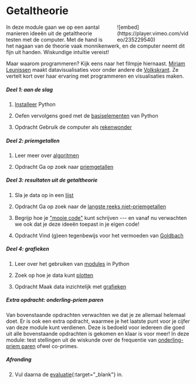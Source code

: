 # Getaltheorie

<div class="pull-right" style="width: 40%; float:right; margin-left: 2em;">
![embed](https://player.vimeo.com/video/235229540)
</div>

In deze module gaan we op een aantal manieren ideeën uit de getaltheorie testen
met de computer. Met de hand is het nagaan van de theorie vaak monnikenwerk, en de computer neemt dit fijn uit handen. Wiskundige intuïtie vereist!

Maar waarom programmeren? Kijk eens naar het filmpje hiernaast. [Mirjam Leunissen](http://www.dutchdatadesign.nl) maakt datavisualisaties voor onder andere de [Volkskrant](https://www.volkskrant.nl/kijkverder/2015/klimaatkennis/). Ze vertelt kort over haar ervaring met programmeren en visualisaties maken.

##### Deel 1: aan de slag

1. [Installeer](/getaltheorie/installatie-computer) Python

2. Oefen vervolgens goed met de [basiselementen](/getaltheorie/basiselementen) van Python

3. <span class="badge badge-primary">Opdracht</span> Gebruik de computer als  [rekenwonder](/getaltheorie/rekenwonder)

##### Deel 2: priemgetallen

1. Leer meer over [algoritmen](/getaltheorie/algoritmen)

3. <span class="badge badge-primary">Opdracht</span> Ga op zoek naar [priemgetallen](/getaltheorie/priemgetallen)

##### Deel 3: resultaten uit de getaltheorie

1. Sla je data op in een [lijst](/getaltheorie/lijsten)

2. <span class="badge badge-primary">Opdracht</span> Ga op zoek naar de [langste reeks niet-priemgetallen](/getaltheorie/reeks)

3. Begrijp hoe je ["mooie code"](/getaltheorie/stijlgids) kunt schrijven --- en vanaf nu verwachten we ook dat je deze ideeën toepast in je eigen code!

4. <span class="badge badge-primary">Opdracht</span> Vind (g)een tegenbewijs voor het vermoeden van [Goldbach](/getaltheorie/goldbach)

##### Deel 4: grafieken

1. Leer over het gebruiken van [modules](/getaltheorie/modules) in Python

2. Zoek op hoe je data kunt [plotten](/getaltheorie/plot)

3. <span class="badge badge-primary">Opdracht</span> Maak data inzichtelijk met [grafieken](/getaltheorie/grafieken)

##### Extra opdracht: onderling-priem paren

Van bovenstaande opdrachten verwachten we dat je ze allemaal helemaal doet. Er is ook een extra opdracht, waarmee je het laatste punt voor je cijfer van deze module kunt verdienen. Deze is bedoeld voor iedereen die goed uit alle bovenstaande opdrachten is gekomen en klaar is voor meer! In deze module: test stellingen uit de wiskunde over de frequentie van [onderling-priem paren](/getaltheorie/extra) ofwel co-primes.

##### Afronding

<!-- 1. Ga naar [deze pagina](/getaltheorie/inleveren) om je programma's in te leveren. -->

2. Vul daarna de [evaluatie](https://goo.gl/forms/gwRSgA3bBnpcAkME2){:target="_blank"} in.
